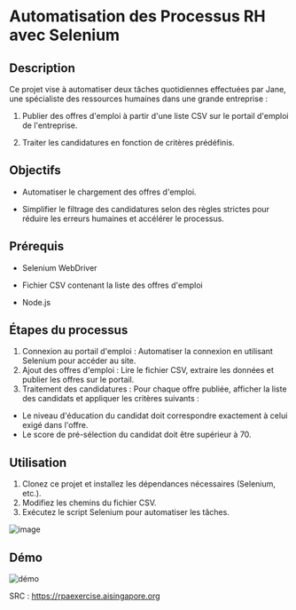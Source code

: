 # Automatisation des Processus RH avec Selenium

## Description

Ce projet vise à automatiser deux tâches quotidiennes effectuées par Jane, une spécialiste des ressources humaines dans une grande entreprise :


1. Publier des offres d'emploi à partir d'une liste CSV sur le portail d'emploi de l'entreprise.

2. Traiter les candidatures en fonction de critères prédéfinis.


## Objectifs

- Automatiser le chargement des offres d'emploi.

- Simplifier le filtrage des candidatures selon des règles strictes pour réduire les erreurs humaines et accélérer le processus.


## Prérequis

- Selenium WebDriver

- Fichier CSV contenant la liste des offres d'emploi

- Node.js


## Étapes du processus

1. Connexion au portail d'emploi : Automatiser la connexion en utilisant Selenium pour accéder au site.
2. Ajout des offres d'emploi : Lire le fichier CSV, extraire les données et publier les offres sur le portail.
3. Traitement des candidatures : Pour chaque offre publiée, afficher la liste des candidats et appliquer les critères suivants :
- Le niveau d'éducation du candidat doit correspondre exactement à celui exigé dans l'offre.
- Le score de pré-sélection du candidat doit être supérieur à 70.
## Utilisation
1. Clonez ce projet et installez les dépendances nécessaires (Selenium, etc.).
2. Modifiez les chemins du fichier CSV.
3. Exécutez le script Selenium pour automatiser les tâches.

![image](https://github.com/user-attachments/assets/c20db60b-2499-4354-9c33-db2eb6d3ab7f)

##  Démo


![démo](https://github.com/user-attachments/assets/1df4992f-1014-4a62-8cc6-808045cb0d45)




SRC :  https://rpaexercise.aisingapore.org
